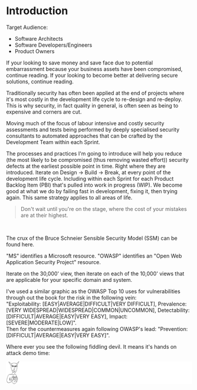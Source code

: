 # Introduction

Target Audience:

* Software Architects
* Software Developers/Engineers
* Product Owners

If your looking to save money and save face due to potential embarrassment because your business assets have been compromised, continue reading. If your looking to become better at delivering secure solutions, continue reading.

Traditionally security has often been applied at the end of projects where it's most costly in the development life cycle to re-design and re-deploy. This is why security, in fact quality in general, is often seen as being to expensive and corners are cut.

Moving much of the focus of labour intensive and costly security assessments and tests being performed by deeply specialised security consultants to automated approaches that can be crafted by the Development Team within each Sprint.

The processes and practices I'm going to introduce will help you reduce (the most likely to be compromised (thus removing wasted effort)) security defects at the earliest possible point in time. Right where they are introduced. Iterate on Design -> Build -> Break, at every point of the development life cycle. Including within each Sprint for each Product Backlog Item (PBI) that's pulled into work in progress (WIP). We become good at what we do by failing fast in development, fixing it, then trying again. This same strategy applies to all areas of life.

> Don't wait until you're on the stage, where the cost of your mistakes are at their highest.

<br>

The crux of the Bruce Schneier Sensible Security Model (SSM) can be found here.

"MS" identifies a Microsoft resource. "OWASP" identifies an "Open Web Application Security Project" resource.

Iterate on the 30,000' view, then iterate on each of the 10,000' views that are applicable for your specific domain and system.

I've used a similar graphic as the OWASP Top 10 uses for vulnerabilities through out the book for the risk in the following vein:  
"Exploitability: [EASY|AVERAGE|DIFFICULT|VERY DIFFICULT], Prevalence: [VERY WIDESPREAD|WIDESPREAD|COMMON|UNCOMMON], Detectability: [DIFFICULT|AVERAGE|EASY|VERY EASY], Impact: [SEVERE|MODERATE|LOW]".  
Then for the countermeasures again following OWASP's lead:
"Prevention: [DIFFICULT|AVERAGE|EASY|VERY EASY]".

Where ever you see the following fiddling devil. It means it's hands on attack demo time:

![](images/HandsOnHack.png)
